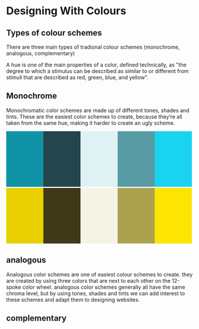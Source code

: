 # Designing With Colours

## Types of colour schemes

There are three main types of tradional colour schemes (monochrome, analogous, complementary)

A hue is one of the main properties of a color, defined technically, as "the degree to which a stimulus can be described as similar to or different from stimuli that are described as red, green, blue, and yellow".

## Monochrome
Monochromatic color schemes are made up of different tones, shades and tints. These are the easiest color schemes to create, because they’re all taken from the same hue, making it harder to create an ugly scheme.
 
 ![monochrome-blue](monochrome-blue.jpg "monochrome-blue")
 ![monochrome-gold](monochrome-gold.jpg "monochrome-gold")
 

## analogous

Analogous color schemes are one of easiest colour schemes to create. they are created by using three colors that are next to each other on the 12-spoke color wheel. analogous color schemes generally all have the same chroma level, but by using tones, shades and tints we can add interest to these schemes and adapt them to designing websites.

## complementary
